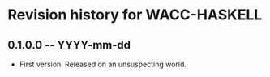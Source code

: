 # Revision history for WACC-HASKELL

## 0.1.0.0  -- YYYY-mm-dd

* First version. Released on an unsuspecting world.
